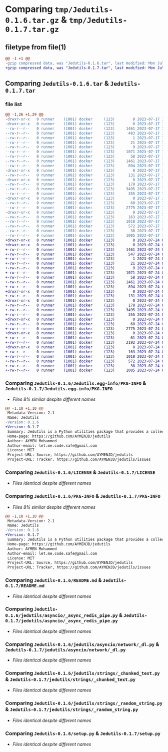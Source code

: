 # Comparing `tmp/Jedutils-0.1.6.tar.gz` & `tmp/Jedutils-0.1.7.tar.gz`

## filetype from file(1)

```diff
@@ -1 +1 @@
-gzip compressed data, was "Jedutils-0.1.6.tar", last modified: Mon Jul 17 15:10:48 2023, max compression
+gzip compressed data, was "Jedutils-0.1.7.tar", last modified: Mon Jul 24 01:07:35 2023, max compression
```

## Comparing `Jedutils-0.1.6.tar` & `Jedutils-0.1.7.tar`

### file list

```diff
@@ -1,26 +1,29 @@
-drwxr-xr-x   0 runner    (1001) docker     (123)        0 2023-07-17 15:10:48.143226 Jedutils-0.1.6/
-drwxr-xr-x   0 runner    (1001) docker     (123)        0 2023-07-17 15:10:48.139227 Jedutils-0.1.6/Jedutils.egg-info/
--rw-r--r--   0 runner    (1001) docker     (123)     1461 2023-07-17 15:10:48.000000 Jedutils-0.1.6/Jedutils.egg-info/PKG-INFO
--rw-r--r--   0 runner    (1001) docker     (123)      483 2023-07-17 15:10:48.000000 Jedutils-0.1.6/Jedutils.egg-info/SOURCES.txt
--rw-r--r--   0 runner    (1001) docker     (123)        1 2023-07-17 15:10:48.000000 Jedutils-0.1.6/Jedutils.egg-info/dependency_links.txt
--rw-r--r--   0 runner    (1001) docker     (123)       21 2023-07-17 15:10:48.000000 Jedutils-0.1.6/Jedutils.egg-info/requires.txt
--rw-r--r--   0 runner    (1001) docker     (123)        9 2023-07-17 15:10:48.000000 Jedutils-0.1.6/Jedutils.egg-info/top_level.txt
--rw-r--r--   0 runner    (1001) docker     (123)     1071 2023-07-17 15:10:46.000000 Jedutils-0.1.6/LICENSE
--rw-r--r--   0 runner    (1001) docker     (123)       58 2023-07-17 15:10:46.000000 Jedutils-0.1.6/MANIFEST.in
--rw-r--r--   0 runner    (1001) docker     (123)     1461 2023-07-17 15:10:48.143226 Jedutils-0.1.6/PKG-INFO
--rw-r--r--   0 runner    (1001) docker     (123)      894 2023-07-17 15:10:46.000000 Jedutils-0.1.6/README.md
-drwxr-xr-x   0 runner    (1001) docker     (123)        0 2023-07-17 15:10:48.139227 Jedutils-0.1.6/jedutils/
--rw-r--r--   0 runner    (1001) docker     (123)      131 2023-07-17 15:10:46.000000 Jedutils-0.1.6/jedutils/__init__.py
-drwxr-xr-x   0 runner    (1001) docker     (123)        0 2023-07-17 15:10:48.139227 Jedutils-0.1.6/jedutils/asyncio/
--rw-r--r--   0 runner    (1001) docker     (123)      178 2023-07-17 15:10:46.000000 Jedutils-0.1.6/jedutils/asyncio/__init__.py
--rw-r--r--   0 runner    (1001) docker     (123)     3495 2023-07-17 15:10:46.000000 Jedutils-0.1.6/jedutils/asyncio/_async_redis_pipe.py
--rw-r--r--   0 runner    (1001) docker     (123)      355 2023-07-17 15:10:46.000000 Jedutils-0.1.6/jedutils/asyncio/_run_async.py
-drwxr-xr-x   0 runner    (1001) docker     (123)        0 2023-07-17 15:10:48.143226 Jedutils-0.1.6/jedutils/asyncio/network/
--rw-r--r--   0 runner    (1001) docker     (123)       60 2023-07-17 15:10:46.000000 Jedutils-0.1.6/jedutils/asyncio/network/__init__.py
--rw-r--r--   0 runner    (1001) docker     (123)     2775 2023-07-17 15:10:46.000000 Jedutils-0.1.6/jedutils/asyncio/network/_dl.py
-drwxr-xr-x   0 runner    (1001) docker     (123)        0 2023-07-17 15:10:48.143226 Jedutils-0.1.6/jedutils/strings/
--rw-r--r--   0 runner    (1001) docker     (123)      163 2023-07-17 15:10:46.000000 Jedutils-0.1.6/jedutils/strings/__init__.py
--rw-r--r--   0 runner    (1001) docker     (123)     1018 2023-07-17 15:10:46.000000 Jedutils-0.1.6/jedutils/strings/_chunked_text.py
--rw-r--r--   0 runner    (1001) docker     (123)      572 2023-07-17 15:10:46.000000 Jedutils-0.1.6/jedutils/strings/_random_string.py
--rw-r--r--   0 runner    (1001) docker     (123)       38 2023-07-17 15:10:48.143226 Jedutils-0.1.6/setup.cfg
--rw-r--r--   0 runner    (1001) docker     (123)     1005 2023-07-17 15:10:46.000000 Jedutils-0.1.6/setup.py
+drwxr-xr-x   0 runner    (1001) docker     (123)        0 2023-07-24 01:07:35.656093 Jedutils-0.1.7/
+drwxr-xr-x   0 runner    (1001) docker     (123)        0 2023-07-24 01:07:35.652093 Jedutils-0.1.7/Jedutils.egg-info/
+-rw-r--r--   0 runner    (1001) docker     (123)     1461 2023-07-24 01:07:35.000000 Jedutils-0.1.7/Jedutils.egg-info/PKG-INFO
+-rw-r--r--   0 runner    (1001) docker     (123)      547 2023-07-24 01:07:35.000000 Jedutils-0.1.7/Jedutils.egg-info/SOURCES.txt
+-rw-r--r--   0 runner    (1001) docker     (123)        1 2023-07-24 01:07:35.000000 Jedutils-0.1.7/Jedutils.egg-info/dependency_links.txt
+-rw-r--r--   0 runner    (1001) docker     (123)       21 2023-07-24 01:07:35.000000 Jedutils-0.1.7/Jedutils.egg-info/requires.txt
+-rw-r--r--   0 runner    (1001) docker     (123)        9 2023-07-24 01:07:35.000000 Jedutils-0.1.7/Jedutils.egg-info/top_level.txt
+-rw-r--r--   0 runner    (1001) docker     (123)     1071 2023-07-24 01:07:34.000000 Jedutils-0.1.7/LICENSE
+-rw-r--r--   0 runner    (1001) docker     (123)       58 2023-07-24 01:07:34.000000 Jedutils-0.1.7/MANIFEST.in
+-rw-r--r--   0 runner    (1001) docker     (123)     1461 2023-07-24 01:07:35.656093 Jedutils-0.1.7/PKG-INFO
+-rw-r--r--   0 runner    (1001) docker     (123)      894 2023-07-24 01:07:34.000000 Jedutils-0.1.7/README.md
+drwxr-xr-x   0 runner    (1001) docker     (123)        0 2023-07-24 01:07:35.652093 Jedutils-0.1.7/jedutils/
+-rw-r--r--   0 runner    (1001) docker     (123)      131 2023-07-24 01:07:34.000000 Jedutils-0.1.7/jedutils/__init__.py
+drwxr-xr-x   0 runner    (1001) docker     (123)        0 2023-07-24 01:07:35.652093 Jedutils-0.1.7/jedutils/asyncio/
+-rw-r--r--   0 runner    (1001) docker     (123)      178 2023-07-24 01:07:34.000000 Jedutils-0.1.7/jedutils/asyncio/__init__.py
+-rw-r--r--   0 runner    (1001) docker     (123)     3495 2023-07-24 01:07:34.000000 Jedutils-0.1.7/jedutils/asyncio/_async_redis_pipe.py
+-rw-r--r--   0 runner    (1001) docker     (123)      355 2023-07-24 01:07:34.000000 Jedutils-0.1.7/jedutils/asyncio/_run_async.py
+drwxr-xr-x   0 runner    (1001) docker     (123)        0 2023-07-24 01:07:35.652093 Jedutils-0.1.7/jedutils/asyncio/network/
+-rw-r--r--   0 runner    (1001) docker     (123)       60 2023-07-24 01:07:34.000000 Jedutils-0.1.7/jedutils/asyncio/network/__init__.py
+-rw-r--r--   0 runner    (1001) docker     (123)     2775 2023-07-24 01:07:34.000000 Jedutils-0.1.7/jedutils/asyncio/network/_dl.py
+drwxr-xr-x   0 runner    (1001) docker     (123)        0 2023-07-24 01:07:35.652093 Jedutils-0.1.7/jedutils/databases/
+-rw-r--r--   0 runner    (1001) docker     (123)       61 2023-07-24 01:07:34.000000 Jedutils-0.1.7/jedutils/databases/__init__.py
+-rw-r--r--   0 runner    (1001) docker     (123)     2192 2023-07-24 01:07:34.000000 Jedutils-0.1.7/jedutils/databases/_in_memory.py
+drwxr-xr-x   0 runner    (1001) docker     (123)        0 2023-07-24 01:07:35.656093 Jedutils-0.1.7/jedutils/strings/
+-rw-r--r--   0 runner    (1001) docker     (123)      163 2023-07-24 01:07:34.000000 Jedutils-0.1.7/jedutils/strings/__init__.py
+-rw-r--r--   0 runner    (1001) docker     (123)     1018 2023-07-24 01:07:34.000000 Jedutils-0.1.7/jedutils/strings/_chunked_text.py
+-rw-r--r--   0 runner    (1001) docker     (123)      572 2023-07-24 01:07:34.000000 Jedutils-0.1.7/jedutils/strings/_random_string.py
+-rw-r--r--   0 runner    (1001) docker     (123)       38 2023-07-24 01:07:35.656093 Jedutils-0.1.7/setup.cfg
+-rw-r--r--   0 runner    (1001) docker     (123)     1005 2023-07-24 01:07:34.000000 Jedutils-0.1.7/setup.py
```

### Comparing `Jedutils-0.1.6/Jedutils.egg-info/PKG-INFO` & `Jedutils-0.1.7/Jedutils.egg-info/PKG-INFO`

 * *Files 8% similar despite different names*

```diff
@@ -1,10 +1,10 @@
 Metadata-Version: 2.1
 Name: Jedutils
-Version: 0.1.6
+Version: 0.1.7
 Summary: Jedutils is a Python utilities package that provides a collection of useful helper functions.
 Home-page: https://github.com/AYMENJD/jedutils
 Author: AYMEN Mohammed
 Author-email: let.me.code.safe@gmail.com
 License: MIT
 Project-URL: Source, https://github.com/AYMENJD/jedutils
 Project-URL: Tracker, https://github.com/AYMENJD/jedutils/issues
```

### Comparing `Jedutils-0.1.6/LICENSE` & `Jedutils-0.1.7/LICENSE`

 * *Files identical despite different names*

### Comparing `Jedutils-0.1.6/PKG-INFO` & `Jedutils-0.1.7/PKG-INFO`

 * *Files 8% similar despite different names*

```diff
@@ -1,10 +1,10 @@
 Metadata-Version: 2.1
 Name: Jedutils
-Version: 0.1.6
+Version: 0.1.7
 Summary: Jedutils is a Python utilities package that provides a collection of useful helper functions.
 Home-page: https://github.com/AYMENJD/jedutils
 Author: AYMEN Mohammed
 Author-email: let.me.code.safe@gmail.com
 License: MIT
 Project-URL: Source, https://github.com/AYMENJD/jedutils
 Project-URL: Tracker, https://github.com/AYMENJD/jedutils/issues
```

### Comparing `Jedutils-0.1.6/README.md` & `Jedutils-0.1.7/README.md`

 * *Files identical despite different names*

### Comparing `Jedutils-0.1.6/jedutils/asyncio/_async_redis_pipe.py` & `Jedutils-0.1.7/jedutils/asyncio/_async_redis_pipe.py`

 * *Files identical despite different names*

### Comparing `Jedutils-0.1.6/jedutils/asyncio/network/_dl.py` & `Jedutils-0.1.7/jedutils/asyncio/network/_dl.py`

 * *Files identical despite different names*

### Comparing `Jedutils-0.1.6/jedutils/strings/_chunked_text.py` & `Jedutils-0.1.7/jedutils/strings/_chunked_text.py`

 * *Files identical despite different names*

### Comparing `Jedutils-0.1.6/jedutils/strings/_random_string.py` & `Jedutils-0.1.7/jedutils/strings/_random_string.py`

 * *Files identical despite different names*

### Comparing `Jedutils-0.1.6/setup.py` & `Jedutils-0.1.7/setup.py`

 * *Files identical despite different names*

